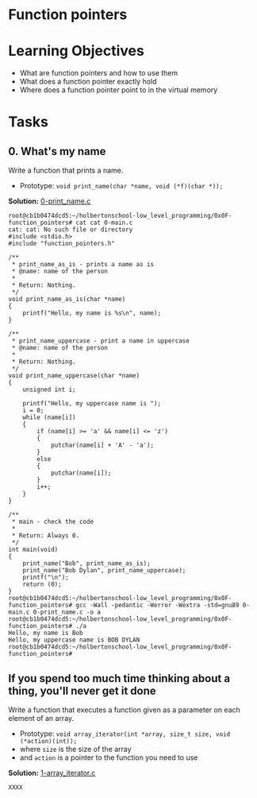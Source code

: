 # Function pointers

# Learning Objectives

* What are function pointers and how to use them
* What does a function pointer exactly hold
* Where does a function pointer point to in the virtual memory

# Tasks

## 0. What's my name 

Write a function that prints a name.

* Prototype: `void print_name(char *name, void (*f)(char *));`

**Solution:** [0-print_name.c](https://github.com/Ouyei/holbertonschool-low_level_programming/blob/main/0x0F-function_pointers/0-print_name.c)

```
root@cb1b0474dcd5:~/holbertonschool-low_level_programming/0x0F-function_pointers# cat cat 0-main.c                                cat: cat: No such file or directory
#include <stdio.h>
#include "function_pointers.h"

/**
 * print_name_as_is - prints a name as is
 * @name: name of the person
 *
 * Return: Nothing.
 */
void print_name_as_is(char *name)
{
    printf("Hello, my name is %s\n", name);
}

/**
 * print_name_uppercase - print a name in uppercase
 * @name: name of the person
 *
 * Return: Nothing.
 */
void print_name_uppercase(char *name)
{
    unsigned int i;

    printf("Hello, my uppercase name is ");
    i = 0;
    while (name[i])
    {
        if (name[i] >= 'a' && name[i] <= 'z')
        {
            putchar(name[i] + 'A' - 'a');
        }
        else
        {
            putchar(name[i]);
        }
        i++;
    }
}

/**
 * main - check the code
 *
 * Return: Always 0.
 */
int main(void)
{
    print_name("Bob", print_name_as_is);
    print_name("Bob Dylan", print_name_uppercase);
    printf("\n");
    return (0);
}
root@cb1b0474dcd5:~/holbertonschool-low_level_programming/0x0F-function_pointers# gcc -Wall -pedantic -Werror -Wextra -std=gnu89 0-main.c 0-print_name.c -o a
root@cb1b0474dcd5:~/holbertonschool-low_level_programming/0x0F-function_pointers# ./a
Hello, my name is Bob
Hello, my uppercase name is BOB DYLAN
root@cb1b0474dcd5:~/holbertonschool-low_level_programming/0x0F-function_pointers#
```
## If you spend too much time thinking about a thing, you'll never get it done

Write a function that executes a function given as a parameter on each element of an array.

* Prototype: `void array_iterator(int *array, size_t size, void (*action)(int));`
* where `size` is the size of the array
* and `action` is a pointer to the function you need to use

**Solution:** [1-array_iterator.c](xxxx)

```
XXXX
```
